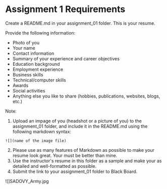 # Assignment 1 Requirements

Create a README.md in your assignment_01 folder. This is your resume.

Provide  the following information:
- Photo of you
- Your name
- Contact information
- Summary of your experience and career objectives
- Education background
- Employment experience
- Business skills
- Technical/computer skills
- Awards 
- Social activities
- Anything else you like to share (hobbies, publications, websites, blogs, etc.)

Note:
1. Upload an impage of you (headshot or a picture of you) to the assignment_01 folder, and include it in the README.md using the following markdown syntax:

`![](name of the image file)`

2. Please use as many features of Markdown as possible to make your resume look great. Your must be better than mine. 
3. Use the instructor's resume in this folder as a sample and make your as detailed and well-formatted as possible. 
4. Submit the link to your assignment_01 folder to Black Board.

![]SADOVY_Army.jpg
